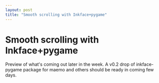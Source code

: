```yaml
---
layout: post
title: "Smooth scrolling with Inkface+pygame"
---
```

Smooth scrolling with Inkface+pygame
===
Preview of what's coming out later in the week. A v0.2 drop of inkface-pygame package for maemo and others should be ready in coming few days.
